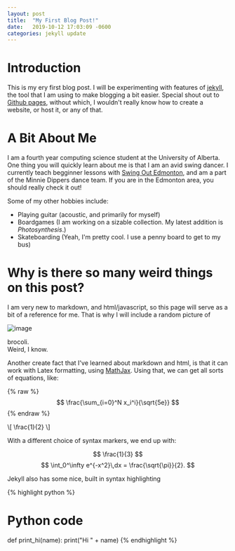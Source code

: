 ```yaml
---
layout: post
title:  "My First Blog Post!"
date:   2019-10-12 17:03:09 -0600
categories: jekyll update
---
```


# Introduction
This is my ery first blog post. I will be experimenting with features of [jekyll][jekyll_link], the tool that I am using to make blogging a bit easier. Special shout out to [Github pages][gh_link], without which, I wouldn't really know how to create a website, or host it, or any of that.

# A Bit About Me
I am a fourth year computing science student at the University of Alberta. One thing you will quickly learn about me is that I am an avid swing dancer. I currently teach begginner lessons with [Swing Out Edmonton][soe_link], and am a part of the Minnie Dippers dance team. If you are in the Edmonton area, you should really check it out! 

Some of my other hobbies include:  
  * Playing guitar (acoustic, and primarily for myself)
  * Boardgames (I am working on a sizable collection. My latest addition is _Photosynthesis_.)
  * Skateboarding (Yeah, I'm pretty cool. I use a penny board to get to my bus)

# Why is there so many weird things on this post?
I am very new to markdown, and html/javascript, so this page will serve as a bit of a reference for me. That is why I will include a random picture of

![image](/assets/broccoli.jpg)

<!-- 
<img src="/assets/broccoli.jpg" alt="Picture of Broccoli">
-->

brocoli.  
Weird, I know.

Another create fact that I've learned about markdown and html, is that it can work with Latex formatting, using [MathJax][mj_link]. Using that, we can get all sorts of equations, like:

{% raw %}
$$ \frac{\sum_{i=0}^N x_i^i}{\sqrt{5e}} $$
{% endraw %}

\\[ \frac{1}{2} \\]

With a different choice of syntax markers, we end up with:

$$ \frac{1}{3} $$
$$
\int_0^\infty e^{-x^2}\,dx = \frac{\sqrt{\pi}}{2}.
$$

Jekyll also has some nice, built in syntax highlighting

{% highlight python %}
# Python code
def print_hi(name):
  print("Hi " + name)
{% endhighlight %}

[jekyll_link]: https://jekyllrb.com/
[gh_link]: https://pages.github.com
[mj_link]: https://www.mathjax.org/
[soe_link]: https://www.swingoutedmonton.com/

